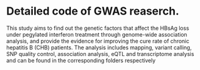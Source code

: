 # Detailed code of GWAS reaserch.

This study aims to find out the genetic factors that affect the HBsAg loss under pegylated interferon treatment through genome-wide association analysis, 
and provide the evidence for improving the cure rate of chronic hepatitis B (CHB) patients. The analysis includes mapping, variant calling, SNP quality control, 
association analysis, eQTL and transcriptome analysis and can be found in the corresponding folders respectively
